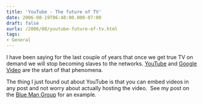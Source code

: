 ```yaml
---
title: 'YouTube - The future of TV'
date: 2006-08-19T06:48:00.000-07:00
draft: false
xurlx: /2006/08/youtube-future-of-tv.html
tags: 
- General
---
```


I have been saying for the last couple of years that once we get true TV on demand we will stop becoming slaves to the networks. [YouTube](http://www.youtube.com/) and [Google Video](http://video.google.com/) are the start of that phenomena.

The thing I just found out about YouTube is that you can embed videos in any post and not worry about actually hosting the video.  See my post on the [Blue Man Group](http://blog.ddpruitt.net/2006/08/18/blue-man-group-rocks/) for an example.
